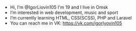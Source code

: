 - Hi, I’m @IgorLiovin105 I'm 19 and I live in Omsk
- I’m interested in web development, music and sport
- I’m currently learning HTML, CSS(SCSS), PHP and Laravel
- You can reach me in VK: https://vk.com/igorlyovin105
